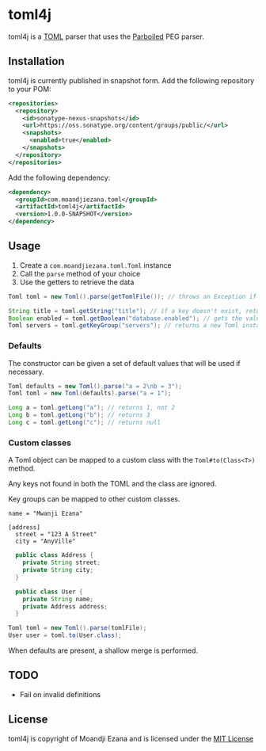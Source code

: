 # toml4j

toml4j is a [TOML](https://github.com/mojombo/toml) parser that uses the [Parboiled](http://www.parboiled.org) PEG parser.

## Installation

toml4j is currently published in snapshot form. Add the following repository to your POM:

````xml
<repositories>
  <repository>
    <id>sonatype-nexus-snapshots</id>
    <url>https://oss.sonatype.org/content/groups/public/</url>
    <snapshots>
      <enabled>true</enabled>
    </snapshots>
  </repository>
</repositories>
````

Add the following dependency:

````xml
<dependency>
  <groupId>com.moandjiezana.toml</groupId>
  <artifactId>toml4j</artifactId>
  <version>1.0.0-SNAPSHOT</version>
</dependency>
````

## Usage

1. Create a `com.moandjiezana.toml.Toml` instance
1. Call the `parse` method of your choice
1. Use the getters to retrieve the data

````java
Toml toml = new Toml().parse(getTomlFile()); // throws an Exception if the TOML is incorrect

String title = toml.getString("title"); // if a key doesn't exist, returns null
Boolean enabled = toml.getBoolean("database.enabled"); // gets the value of enabled from the database key group
Toml servers = toml.getKeyGroup("servers"); // returns a new Toml instance containing only the key group's values
````

### Defaults

The constructor can be given a set of default values that will be used if necessary.

````java
Toml defaults = new Toml().parse("a = 2\nb = 3");
Toml toml = new Toml(defaults).parse("a = 1");

Long a = toml.getLong("a"); // returns 1, not 2
Long b = toml.getLong("b"); // returns 3
Long c = toml.getLong("c"); // returns null
````

### Custom classes

A Toml object can be mapped to a custom class with the `Toml#to(Class<T>)` method.

Any keys not found in both the TOML and the class are ignored.

Key groups can be mapped to other custom classes.

````
name = "Mwanji Ezana"

[address]
  street = "123 A Street"
  city = "AnyVille"
````

````java
  public class Address {
    private String street;
    private String city;
  }

  public class User {
    private String name;
    private Address address;
  }
````

````java
Toml toml = new Toml().parse(tomlFile);
User user = toml.to(User.class);
````

When defaults are present, a shallow merge is performed.

## TODO

* Fail on invalid definitions

## License

toml4j is copyright of Moandji Ezana and is licensed under the [MIT License](http://www.opensource.org/licenses/mit-license.php)

